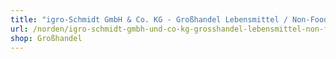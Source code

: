 ```yaml
---
title: "igro-Schmidt GmbH & Co. KG - Großhandel Lebensmittel / Non-Food"
url: /norden/igro-schmidt-gmbh-und-co-kg-grosshandel-lebensmittel-non-food/
shop: Großhandel
---
```

